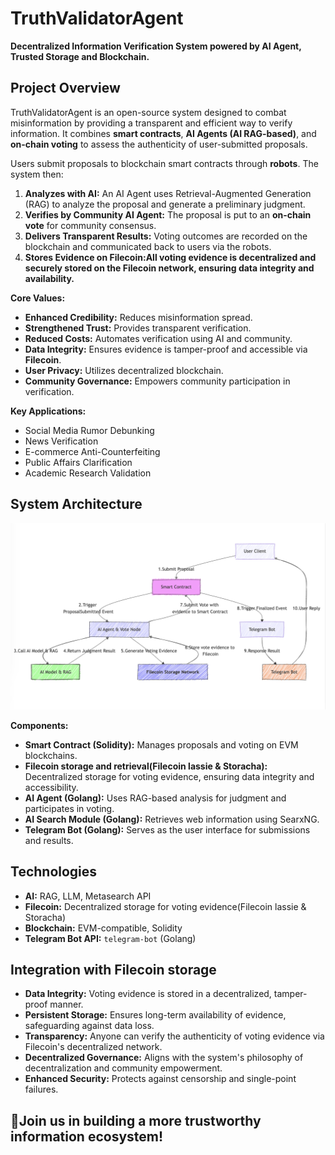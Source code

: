 
# TruthValidatorAgent

**Decentralized Information Verification System powered by AI Agent, Trusted Storage and Blockchain.**

## Project Overview

TruthValidatorAgent is an open-source system designed to combat misinformation by providing a transparent and efficient way to verify information. It combines **smart contracts**, **AI Agents (AI RAG-based)**, and **on-chain voting** to assess the authenticity of user-submitted proposals.

Users submit proposals to blockchain smart contracts through **robots**. The system then:

1. **Analyzes with AI:** An AI Agent uses Retrieval-Augmented Generation (RAG) to analyze the proposal and generate a preliminary judgment.
2. **Verifies by Community AI Agent:** The proposal is put to an **on-chain vote** for community consensus.
3. **Delivers Transparent Results:** Voting outcomes are recorded on the blockchain and communicated back to users via the robots.
4. **Stores Evidence on Filecoin:All voting evidence is decentralized and securely stored on the Filecoin network, ensuring data integrity and availability.** 

**Core Values:**

* **Enhanced Credibility:** Reduces misinformation spread.
* **Strengthened Trust:** Provides transparent verification.
* **Reduced Costs:** Automates verification using AI and community.
* **Data Integrity:** Ensures evidence is tamper-proof and accessible via **Filecoin**.
* **User Privacy:** Utilizes decentralized blockchain.
* **Community Governance:** Empowers community participation in verification.

**Key Applications:**

* Social Media Rumor Debunking
* News Verification
* E-commerce Anti-Counterfeiting
* Public Affairs Clarification
* Academic Research Validation

## System Architecture

![System Architecture](./docs/imgs/arch.png)

**Components:**

* **Smart Contract (Solidity):** Manages proposals and voting on EVM blockchains.
* **Filecoin storage and retrieval(Filecoin lassie & Storacha):** Decentralized storage for voting evidence, ensuring data integrity and accessibility.
* **AI Agent (Golang):** Uses RAG-based analysis for judgment and participates in voting.
* **AI Search Module (Golang):** Retrieves web information using SearxNG.
* **Telegram Bot (Golang):** Serves as the user interface for submissions and results.

## Technologies

* **AI:** RAG, LLM, Metasearch API
* **Filecoin:** Decentralized storage for voting evidence(Filecoin lassie & Storacha)
* **Blockchain:** EVM-compatible, Solidity
* **Telegram Bot API:** `telegram-bot` (Golang)

## Integration with Filecoin storage

* **Data Integrity:** Voting evidence is stored in a decentralized, tamper-proof manner.
* **Persistent Storage:** Ensures long-term availability of evidence, safeguarding against data loss.
* **Transparency:** Anyone can verify the authenticity of voting evidence via Filecoin's decentralized network.
* **Decentralized Governance:** Aligns with the system's philosophy of decentralization and community empowerment.
* **Enhanced Security:** Protects against censorship and single-point failures.


## 🚀Join us in building a more trustworthy information ecosystem!